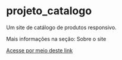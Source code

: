 # projeto_catalogo
Um site de catálogo de produtos responsivo.

Mais informações na seção: Sobre o site

<a href="https://github.com/vitorborqge/Catalogo_Produtos">Acesse por meio deste link
<a>
